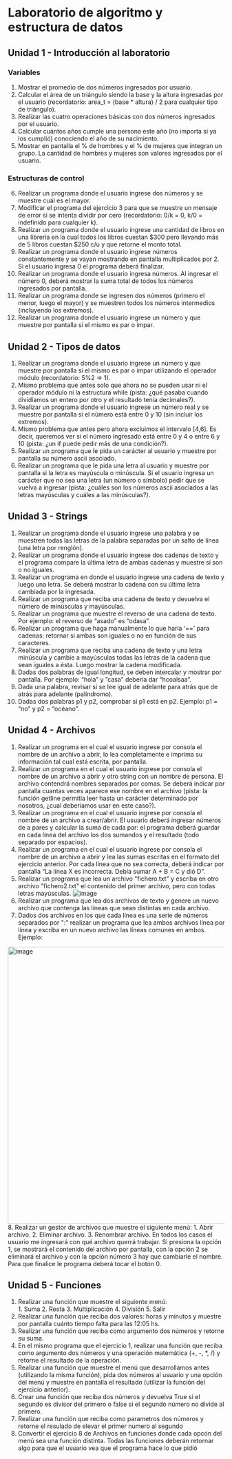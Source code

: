 
# Laboratorio de algoritmo y estructura de datos

## Unidad 1 - Introducción al laboratorio

### Variables
1.	Mostrar el promedio de dos números ingresados por usuario.
2.	Calcular el área de un triángulo siendo la base y la altura ingresadas por el usuario (recordatorio: area_t = (base * altura) / 2 para cualquier tipo de triángulo).
3.	Realizar las cuatro operaciones básicas con dos números ingresados por el usuario.
4.	Calcular cuántos años cumple una persona este año (no importa si ya los cumplió) conociendo el año de su nacimiento.
5.	Mostrar en pantalla el % de hombres y el % de mujeres que integran un grupo. La cantidad de hombres y mujeres son valores ingresados por el usuario.

### Estructuras de control

6.	Realizar un programa donde el usuario ingrese dos números y se muestre cuál es el mayor.
7.	Modificar el programa del ejercicio 3 para que se muestre un mensaje de error si se intenta dividir por cero (recordatorio: 0/k = 0, k/0 = indefinido para cualquier k). 
8.	Realizar un programa donde el usuario ingrese una cantidad de libros en una librería en la cual todos los libros cuestan $300 pero llevando más de 5 libros cuestan $250 c/u y que retorne el monto total.
9.	Realizar un programa donde el usuario ingrese números constantemente y se vayan mostrando en pantalla multiplicados por 2. Si el usuario ingresa 0 el programa deberá finalizar.
10.	Realizar un programa donde el usuario ingresa números. Al ingresar el número 0, deberá mostrar la suma total de todos los números ingresados por pantalla.
11.	Realizar un programa donde se ingresen dos números (primero el menor, luego el mayor) y se muestren todos los números intermedios (incluyendo los extremos).
12.	Realizar un programa donde el usuario ingrese un número y que muestre por pantalla si el mismo es par o impar.

## Unidad 2 - Tipos de datos

1.	Realizar un programa donde el usuario ingrese un número y que muestre por pantalla si el mismo es par o impar utilizando el operador módulo (recordatorio: 5%2 => 1).
2.	Mismo problema que antes solo que ahora no se pueden usar ni el operador módulo ni la estructura while (pista: ¿qué pasaba cuando dividíamos un entero por otro y el resultado tenía decimales?).
3.	Realizar un programa donde el usuario ingrese un número real y se muestre por pantalla si el número está entre 0 y 10 (sin incluir los extremos).
4.	Mismo problema que antes pero ahora excluimos el intervalo [4,6]. Es decir, queremos ver si el número ingresado está entre 0 y 4 o entre 6 y 10 (pista: ¿un if puede pedir más de una condición?).
5.	Realizar un programa que le pida un carácter al usuario y muestre por pantalla su número ascii asociado.
6.	Realizar un programa que le pida una letra al usuario y muestre por pantalla si la letra es mayúscula o minúscula. Si el usuario ingresa un carácter que no sea una letra (un número o símbolo) pedir que se vuelva a ingresar (pista: ¿cuáles son los números ascii asociados a las letras mayúsculas y cuáles a las minúsculas?).

## Unidad 3 - Strings

1.	Realizar un programa donde el usuario ingrese una palabra y se muestren todas las letras de la palabra separadas por un salto de línea (una letra por renglón).
2.	Realizar un programa donde el usuario ingrese dos cadenas de texto y el programa compare la última letra de ambas cadenas y muestre si son o no iguales.
3.	Realizar un programa en donde el usuario ingrese una cadena de texto y luego una letra. Se deberá mostrar la cadena con su última letra cambiada por la ingresada.
4.	Realizar un programa que reciba una cadena de texto y devuelva el número de minúsculas y mayúsculas.
5.	Realizar un programa que muestre el reverso de una cadena de texto. Por ejemplo: el reverso de “asado” es “odasa”.
6.	Realizar un programa que haga manualmente lo que haría ‘==’ para cadenas: retornar si ambas son iguales o no en función de sus caracteres.
7.	Realizar un programa que reciba una cadena de texto y una letra minúscula y cambie a mayúsculas todas las letras de la cadena que sean iguales a ésta. Luego mostrar la cadena modificada.
8.	Dadas dos palabras de igual longitud, se deben intercalar y mostrar por pantalla. Por ejemplo: “hola” y ”casa” debería dar “hcoalsaa”.
9.	Dada una palabra, revisar si se lee igual de adelante para atrás que de atrás para adelante (palíndromo).
10.	Dadas dos palabras p1 y p2, comprobar si p1 está en p2. Ejemplo: p1 = “no” y p2 = “océano”.


## Unidad 4 - Archivos

1.	Realizar un programa en el cual el usuario ingrese por consola el nombre de un archivo a abrir, lo lea completamente e imprima su información tal cual está escrita, por pantalla. 
2.	Realizar un programa en el cual el usuario ingrese por consola el nombre de un archivo a abrir y otro string con un nombre de persona. El archivo contendrá nombres separados por comas. Se deberá indicar por pantalla cuantas veces aparece ese nombre en el archivo (pista: la función getline permitía leer hasta un carácter determinado por nosotros, ¿cual deberíamos usar en este caso?).
3.	Realizar un programa en el cual el usuario ingrese por consola el nombre de un archivo a crear/abrir. El usuario deberá ingresar números de a pares y calcular la suma de cada par: el programa deberá guardar en cada línea del archivo los dos sumandos y el resultado (todo separado por espacios).
4.	Realizar un programa en el cual el usuario ingrese por consola el nombre de un archivo a abrir y lea las sumas escritas en el formato del ejercicio anterior. Por cada línea que no sea correcta, deberá indicar por pantalla “La línea X es incorrecta. Debía sumar A + B = C y dió D”.
5.	Realizar un programa que lea un archivo "fichero.txt" y escriba en otro archivo "fichero2.txt" el contenido del primer archivo, pero con todas letras mayúsculas.
![image](https://user-images.githubusercontent.com/63014289/164120855-4e0fca74-3726-4005-95cb-0b7c323e6efc.png)
6.	Realizar un programa que lea dos archivos de texto y genere un nuevo archivo que contenga las líneas que sean distintas en cada archivo.
7.	Dados dos archivos en los que cada línea es una serie de números separados por ":" realizar un programa que lea ambos archivos línea por línea y escriba en un nuevo archivo las líneas comunes en ambos. Ejemplo:
<img width="643" alt="image" src="https://user-images.githubusercontent.com/63014289/164121349-ae646031-db82-4de8-8da8-3f8b7daa63bc.png">
8.  Realizar un gestor de archivos que muestre el siguiente menú:
              1. Abrir archivo.
              2. Eliminar archivo.
              3. Renombrar archivo.     
        En todos los casos el usuario me ingresará con qué archivo querrá trabajar. Si presiona la opción 1, se mostrará el contenido del archivo por pantalla, con la opción 2 se eliminará el archivo y con la opción número 3 hay que cambiarle el nombre. Para que finalice le programa deberá tocar el botón 0. 
        
## Unidad 5 - Funciones

1.	Realizar una función que muestre el siguiente menú: 	
        1. Suma
        2. Resta
        3. Multiplicación
        4. División
        5. Salir
2.	Realizar una función que reciba dos valores: horas y minutos y muestre por pantalla cuánto tiempo falta para las 12:05 hs.
3.	Realizar una función que reciba como argumento dos números y retorne su suma.
4.	En el mismo programa que el ejercicio 1, realizar una función que reciba como argumento dos números y una operación matemática (+, -, *, /) y retorne el resultado de la operación.
5.	Realizar una función que muestre el menú que desarrollamos antes (utilizando la misma función), pida dos números al usuario y una opción del menú y muestre en pantalla el resultado (utilizar la función del ejercicio anterior).
6.	Crear una función que reciba dos números y devuelva True si el segundo es divisor del primero o false si el segundo número no divide al primero.
7.	Realizar una función que reciba como parametros dos números y retorne el resulado de elevar el primer numero al segundo
8.	Convertir el ejercicio 8 de Archivos en funciones donde cada opcón del menú sea una función distinta. Todas las funciones deberán retornar algo para que el usuario vea que el programa hace lo que pidió

<!--
### Pasaje por referencia
6.	Realizar una función que reciba una variable numérica. La función debe pedir al usuario un número y almacenarlo en la variable.
7.	Realizar una función que reciba una cadena de texto y un carácter. La función debe añadir al final de la cadena el carácter enviado.
8.	Realizar una función que reciba un número real y un operador aritmético (+, -). En el caso de recibir ‘+’ la función debe sumarle uno al número y en el caso de recibir ‘-’ debe restarle uno.

## Unidad 6 - Vectores

1.	Realizar un programa donde el usuario ingrese 10 números, luego se ingresa otro numero, el programa debe comprobar si ese número está en la lista de los 10 números anteriores.
2.	Realizar un programa donde se ingresen números hasta ingresar el 0. Estos números se almacenan en un vector y luego se deben mostrar el mayor y el menor de ellos por pantalla.
3.	Realizar una función que reciba un vector y lo muestre por pantalla de manera prolija. Es recomendable guardar esta función para problemas futuros.
4.	Realizar una función que reciba un vector de números e imprima por pantalla si está ordenado de forma ascendente. Por ejemplo: [1,1,2,3] está ordenado ascendentemente.
5.	Realizar una función que reciba dos vectores, corrobore que son del mismo tamaño y si es así, guarde la suma (posición a posición) en un nuevo vector e imprima la suma por pantalla. De lo contrario imprime que son de distinto tamaño. Por ejemplo: [1,2,3] + [4,5,6] = [5,7,9]
6.	Realizar una función que reciba un vector de tipo float e imprima su reverso. Por ejemplo: [5.3, 4.5, 3.9, 8.1] -> [8.1, 3.9, 4.5, 5.3]
7.	Realizar una función que reciba un vector ordenado de menor a mayor de números enteros y un entero y devuelva true si el número se encuentra en el vector. Por ejemplo: [1,5,7,8,13], 5 -> true, [1,5,7,8,13], 2 -> false.
8.	Realizar una función que reciba dos vectores ordenados y devuelva el vector resultante de concatenarlos de manera que esté ordenado. Por ejemplo: [1,4,7,10], [2,5,6,8] -> [1,2,4,5,6,7,8,10]. Complejidad requerida: O(n1 + n2), siendo ni la cantidad de elementos del vector i.
9.	Suponer que tenemos tres vectores ordenados y que sabemos que hay un elemento en común entre ellos. Programar una función que reciba los tres vectores y retorne un vector con los índices donde está dicho elemento. Por ejemplo: [1,3,4], [3,5,7], [1,2,3] -> [1,0,2]. Complejidad requerida: O(n1 + n2 + n3), siendo ni la cantidad de elementos del vector i.
10.	Realizar una función que reciba un vector de números enteros entre 1 y 3 y lo devuelva ordenado. Por ejemplo: [1,2,1,1,3,3] -> [1,1,1,2,3,3]. Complejidad requerida: O(n), siendo n la cantidad de elementos del vector.
11.	Realizar una funcion que reciba un entero y devuela un vector con los factores primos del mismo. Los factores primos de un número entero son los números primos divisores exactos de ese número entero. Ejemplos: los factores primos de 6 son 2 y 3. Factores primos de 7 es 7.
12.	Realizar una función que dado un vector de enteros devuelva ese mismo vector, pero sin los numeros duplicados. Por ekemplo: [1,1,2,1,1,2,3,2,3,3] -> [1,2,3]
13.	Realizar una función que reciba un vector y un entero y devuelva el vector dado rotadas las posiciones de los elementos tantas veces como haya indicado el entero del vector. Por ejemplo: [1,2,3,4,5,6] y el número 2 debería dar: [3,4,5,6,1,2]
14.	Decimos que tres números a,b y c son triangulares si se cumple que:
a.	a < b+c
b.	b < a+c
c.	c < a+b
Programar una función que reciba un vector y retorne si en el mismo existen números triangulares. Complejidad requerida: O(n2). Pista: ¿qué algoritmo vimos que tenía complejidad cuadrática?


## Unidad 7 - Estructuras

1.	Crear un struct Persona, que contenga nombre, apellido y edad. Se deberá:
  a.	Implementar una función que le pida al usuario que ingrese nombre, apellido y edad (chequeando que la edad sea una edad válida) y retorne una variable de tipo Persona.
  b.	Implementar una función que reciba por parámetro una Persona e imprima por pantalla de forma        prolija sus datos.
2.	Usando el struct Punto, se quiere implementar una función que reciba un vector de puntos y retorne si hubo al menos un par de puntos iguales o no.
3.	Se tiene una muestra de 10 especímenes animales. Cada espécimen tiene dos características importantes: si respira aire o no y cuántos ojos tiene. Se quiere diseñar esto. Para eso se deberá implementar una función que tome como parámetro un vector de 10 especímenes, les asigne los valores que les corresponden a sus atributos y luego retorne la cantidad de ojos promedio entre los especímenes que respiran.
4.	Crear el tipo de datos Alumno, que tendrá nombre, apellido, edad y espacio para guardar notas de tipo float. Implementar una función que tome un vector de alumnos y muestre el listado de manera prolija.
5.	Usando el tipo de datos Alumno, implementar una función que devuelva el promedio más alto de notas de entre todos los alumnos y el nombre del alumno que lo tiene (de haber varios que lo compartan, dar el de menor apellido).
6.	Usando el tipo de datos Alumno, implementar una función que reciba por parámetro una edad e imprima por pantalla la nota más alta que tenga algún alumno con dicha edad. De no haber ningún alumno con dicha edad o no haber notas, indicarlo por pantalla.
7.	Vamos a crear un diccionario Español-Inglés. Una de las muchas formas de representar un diccionario de forma muy básica es creando una matriz de 2xN. De esta forma, habrá tantas palabras como N y se puede tomar como convención que la primera fila sean las palabras españolas y la segunda sus traducciones inglesas. Crear un diccionario de máximo 1000 palabras (que tenga una variable tamaño que vaya indicando cómo se llena).Una vez hecho esto, implementar las siguientes funciones:
  a.	void definir(Diccionario miDiccionario, string palabraEsp, string palabraIng) que toma el diccionario y define una nueva entrada.
  b.	bool existe(Diccionario miDiccionario, string palabra, int modo) que indica si la palabra existe dependiendo del modo (si modo vale 1 indica que es española, si vale 2 será inglesa).
  c.	bool traducir(Diccionario miDiccionario, string palabra, int modo) que imprime por pantalla la traducción de la palabra dependiendo del modo que se ingrese. Además, se indicará con un booleano si es que la traducción se realizó satisfactoriamente o no.

## Unidad 8 - Matrices

1.	Realizar una función que reciba por parámetro una matriz de 3x3 e imprima por pantalla la suma de todos sus elementos.
2.	Realizar una función que tome por parámetro una matriz de enteros de 3x3 e imprima por pantalla el elemento más chico, el más grande y las posiciones de ambos.
3.	Realizar una función que tome por parámetro una matriz de enteros de 3x3 y un número N e imprima por pantalla si el número se encontró en la matriz o no.
4.	Se quiere jugar al famoso Telekino. Para esto, realizaremos una función que por dentro tiene una matriz ya precargada, de la pinta
                                          [01][03][04][07]
                                          [08][11][15][16]
                                          [18][20][21][22]
                                          [26][30][31][35]
Ese es el resultado del sorteo de ayer. Ahora la función debe pedir al usuario que ingrese los 16 números que tiene en su cartón. Si le pegó a todos, imprimir que ganó el primer lugar, si le pegó a 15 que ganó el segundo lugar, 14 el tercero y 13 o menos no ganó nada.
En todo momento debe pedir valores menores a 40, de lo contrario se debe volver a pedir ingresar ese número erróneo.
5.	Realizar una función que tome por parámetro dos matrices de 3x3, A y B e intercambie el valor mínimo de A por el valor máximo de B y viceversa. Luego debe imprimir ambas matrices.
6.	Realizar una función que tome por parámetro una matriz de 3x3, invierta su diagonal principal y la muestre por pantalla. La diagonal principal en una matriz de 3x3 es:
                                              [1][2][4]
                                              [1][5][3]
                                              [4][2][7]
7.	Realizar una función que tome por parámetro dos matrices de 3x3 e imprima por pantalla todos sus elementos en común.
8.	Realizar una función que tome por parámetro un vector de 5 posiciones, una matriz de 5 columnas y un entero que indique la cantidad de filas de la matriz. Se debe buscar si existe una fila en la matriz que sea exactamente el vector e imprimir la respuesta.
9.	Realizar una función similar a la anterior, aunque esta vez la matriz será de 4x4, el vector de 4 posiciones y se debe imprimir si el vector es exactamente igual a alguna columna de la matriz o no.
10.	Realizar una función que tome por parámetro una matriz de 4x4, sume sus filas como si fueran vectores (recordar que en matemática, si sumamos los vectores (a,b,c)+(d,e,f) nos da (a+d,b+e,c+f)). Debe almacenar la suma en un vector e imprimirlo. -->

 
